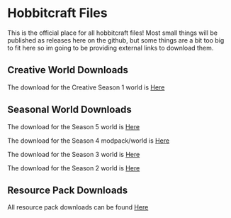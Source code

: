 # Hobbitcraft Files
This is the official place for all hobbitcraft files! Most small things will be published as releases here on the github, but some things are a bit too big to fit here so im going to be providing external links to download them.

## Creative World Downloads

The download for the Creative Season 1 world is [Here](https://github.com/DerpDerpling/Hobbitcraft-Files/releases/download/HC-Creative/Hobbitcraft_Creative.zip) 

## Seasonal World Downloads

The download for the Season 5 world is [Here](https://github.com/HobbitcraftServer/Files/releases/download/hc5/Hobbitcraft_Five.zip)

The download for the Season 4 modpack/world is [Here](https://github.com/DerpDerpling/Hobbitcraft-S4/releases)

The download for the Season 3 world is [Here](https://github.com/DerpDerpling/Hobbitcraft-Files/releases/download/S3/Hobbitcraft_3.zip) 

The download for the Season 2 world is [Here](https://github.com/DerpDerpling/Hobbitcraft-Files/releases/download/S2/Hobbitcraft-2.zip) 

## Resource Pack Downloads

All resource pack downloads can be found [Here](https://github.com/HobbitcraftServer/Files/tree/main/Resource%20Packs)
